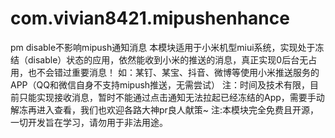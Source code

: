 # com.vivian8421.mipushenhance
pm disable不影响mipush通知消息
本模块适用于小米机型miui系统，实现处于冻结（disable）状态的应用，依然能收到小米的推送的消息，真正实现0后台无占用，也不会错过重要消息！
如：某钉、某宝、抖音、微博等使用小米推送服务的APP（QQ和微信自身不支持mipush推送，无需尝试）
注：时间及技术有限，目前只能实现接收消息，暂时不能通过点击通知无法拉起已经冻结的App，需要手动解冻再进入查看，我们也欢迎各路大神pr良人献策~
注:本模块完全免费且开源，一切开发旨在学习，请勿用于非法用途。

